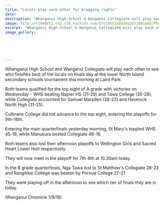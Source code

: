 ```yaml
---
title: "Locals play each other for bragging rights"
date: 
description: "Whanganui High School & Wanganui Collegiate will play each other to see who finishes best of the locals on finals day at the lower North Island secondary schools tournament this morning at Laird Park"
image: http://c1940652.r52.cf0.rackcdn.com/57cc8551b8d39a2071001a8b/Photo-of-netball-going-into-net.jpg
excerpt: "Whanganui High School & Wanganui Collegiate will play each other to see who finishes best of the locals on finals day at the lower North Island secondary schools tournament this morning at Laird Park"
image_gallery:
    
    
    
    
    
---
```


<p>Whanganui High School and Wanganui Collegiate will play each other to see who finishes best of the locals on finals day at the lower North Island secondary schools tournament this morning at Laird Park.</p>
<p>Both teams qualified for the top eight of A grade with victories on Wednesday - WHS beating Napier HS (31-29) and Tawa College (35-28), while Collegiate accounted for Samuel Marsden (28-22) and Havelock North High (31-25).</p>
<p>Cullinane College did not advance to the top eight, entering the playoffs for 9th-16th.</p>
<p>Entering the main quarterfinals yesterday morning, St Mary's toppled WHS 45-16, while Manukura bested Collegiate 46-16.</p>
<p>Both teams also lost their afternoon playoffs to Wellington Girls and Sacred Heart Lower Hutt respectively.</p>
<p>They will now meet in the playoff for 7th-8th at 10.30am today.</p>
<p>In the B grade quarterfinals, Nga Tawa lost to St Matthew's Collegiate 28-23 and Rangitikei College was beaten by Porirua College 27-21.</p>
<p>They were playing off in the afternoon to see which tier of finals they are in today.</p>
<p>(Wanganui Chronicle 1/9/16)</p>

